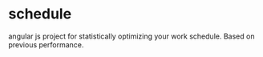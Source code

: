 # schedule
angular js project for statistically optimizing your work schedule. Based on previous performance. 
